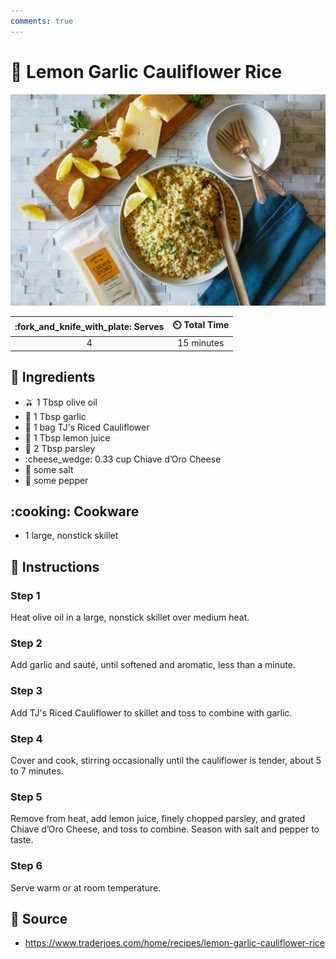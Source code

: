 ```yaml
---
comments: true
---
```

# :broccoli: Lemon Garlic Cauliflower Rice

![Lemon Garlic Cauliflower Rice](../assets/images/lemon-garlic-cauliflower-rice.png)

| :fork_and_knife_with_plate: Serves | :timer_clock: Total Time |
|:----------------------------------:|:-----------------------: |
| 4 | 15 minutes |

## :salt: Ingredients

- :olive: 1 Tbsp olive oil
- :garlic: 1 Tbsp garlic
- :broccoli: 1 bag TJ's Riced Cauliflower
- :lemon: 1 Tbsp lemon juice
- :herb: 2 Tbsp parsley
- :cheese_wedge: 0.33 cup Chiave d’Oro Cheese
- :salt: some salt
- :salt: some pepper

## :cooking: Cookware

- 1 large, nonstick skillet

## :pencil: Instructions

### Step 1

Heat olive oil in a large, nonstick skillet over medium heat.

### Step 2

Add garlic and sauté, until softened and aromatic, less than a minute.

### Step 3

Add TJ's Riced Cauliflower to skillet and toss to combine with garlic.

### Step 4

Cover and cook, stirring occasionally until the cauliflower is tender, about 5 to 7 minutes.

### Step 5

Remove from heat, add lemon juice, finely chopped parsley, and grated Chiave d’Oro Cheese, and toss to combine. Season
with salt and pepper to taste.

### Step 6

Serve warm or at room temperature.

## :link: Source

- <https://www.traderjoes.com/home/recipes/lemon-garlic-cauliflower-rice>
